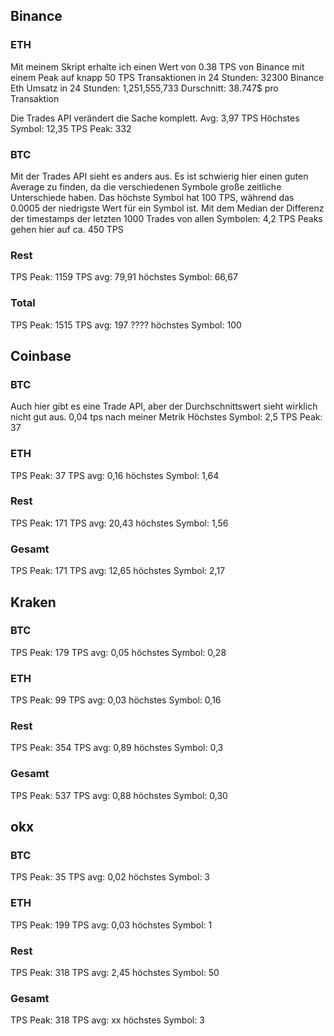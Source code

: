 
## Binance
### ETH
Mit meinem Skript erhalte ich einen Wert von 0.38 TPS von Binance mit einem Peak auf knapp 50 TPS
Transaktionen in 24 Stunden:        32300
Binance Eth Umsatz in 24 Stunden:   1,251,555,733
Durschnitt: 38.747$ pro Transaktion

Die Trades API verändert die Sache komplett.
Avg: 3,97 TPS
Höchstes Symbol: 12,35 TPS
Peak: 332
### BTC
Mit der Trades API sieht es anders aus. Es ist schwierig hier einen guten Average zu finden, da die verschiedenen Symbole große zeitliche Unterschiede haben. Das höchste Symbol hat 100 TPS, während das 0.0005 der niedrigste Wert für ein Symbol ist.
Mit dem Median der Differenz der timestamps der letzten 1000 Trades von allen Symbolen: 4,2 TPS
Peaks gehen hier auf ca. 450 TPS

### Rest
TPS Peak:           1159
TPS avg:            79,91
höchstes Symbol:    66,67

### Total
TPS Peak:           1515
TPS avg:            197 ????
höchstes Symbol:    100

## Coinbase
### BTC
Auch hier gibt es eine Trade API, aber der Durchschnittswert sieht wirklich nicht gut aus. 0,04 tps nach meiner Metrik
Höchstes Symbol:    2,5 
TPS Peak:           37

### ETH
TPS Peak:           37
TPS avg:            0,16
höchstes Symbol:    1,64

### Rest
TPS Peak:           171
TPS avg:            20,43
höchstes Symbol:    1,56

### Gesamt
TPS Peak:           171
TPS avg:            12,65
höchstes Symbol:    2,17

## Kraken
### BTC
TPS Peak:           179
TPS avg:            0,05
höchstes Symbol:    0,28
### ETH
TPS Peak:           99
TPS avg:            0,03
höchstes Symbol:    0,16
### Rest
TPS Peak:           354
TPS avg:            0,89
höchstes Symbol:    0,3
### Gesamt
TPS Peak:           537
TPS avg:            0,88
höchstes Symbol:    0,30


## okx
### BTC
TPS Peak:           35
TPS avg:            0,02
höchstes Symbol:    3
### ETH
TPS Peak:           199
TPS avg:            0,03
höchstes Symbol:    1
### Rest
TPS Peak:           318
TPS avg:            2,45
höchstes Symbol:    50
### Gesamt
TPS Peak:           318
TPS avg:            xx
höchstes Symbol:    3